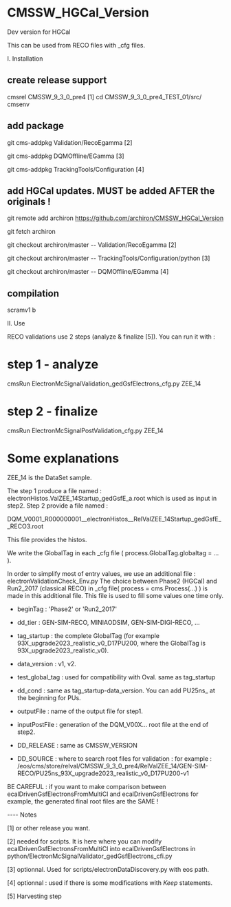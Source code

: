 # CMSSW_HGCal_Version
Dev version for HGCal

This can be used from RECO files with _cfg files.

I. Installation
## create release support
cmsrel CMSSW_9_3_0_pre4 [1]
cd CMSSW_9_3_0_pre4_TEST_01/src/
cmsenv

## add package
git cms-addpkg Validation/RecoEgamma [2]

git cms-addpkg DQMOffline/EGamma [3]

git cms-addpkg TrackingTools/Configuration [4]

## add HGCal updates. MUST be added AFTER the originals !
git remote add archiron https://github.com/archiron/CMSSW_HGCal_Version

git fetch archiron

git checkout archiron/master  -- Validation/RecoEgamma [2]

git checkout archiron/master  -- TrackingTools/Configuration/python [3]

git checkout archiron/master  -- DQMOffline/EGamma [4]

## compilation
scramv1 b

II. Use

RECO validations use 2 steps (analyze & finalize [5]). You can run it with :
# step 1 - analyze

cmsRun ElectronMcSignalValidation_gedGsfElectrons_cfg.py ZEE_14

# step 2 - finalize

cmsRun ElectronMcSignalPostValidation_cfg.py ZEE_14

# Some explanations
ZEE_14 is the DataSet sample.

The step 1 produce a file named : electronHistos.ValZEE_14Startup_gedGsfE_a.root
which is used as input in step2. Step 2 provide a file named :

DQM_V0001_R000000001__electronHistos__RelValZEE_14Startup_gedGsfE__RECO3.root

This file provides the histos.

We write the GlobalTag in each _cfg file ( process.GlobalTag.globaltag = ... ).

In order to simplify most of entry values, we use an additional file : electronValidationCheck_Env.py
The choice between Phase2 (HGCal) and Run2_2017 (classical RECO) in _cfg file( process = cms.Process(...) ) is made in this additional file.
This file is used to fill some values one time only.
- beginTag : 'Phase2' or 'Run2_2017'
- dd_tier : GEN-SIM-RECO, MINIAODSIM, GEN-SIM-DIGI-RECO, ...
- tag_startup : the complete GlobalTag (for example 93X_upgrade2023_realistic_v0_D17PU200, where the GlobalTag is 93X_upgrade2023_realistic_v0).
- data_version : v1, v2.
- test_global_tag : used for compatibility with Oval. same as tag_startup
- dd_cond : same as tag_startup-data_version. You can add PU25ns_ at the beginning for PUs.

- outputFile : name of the output file for step1. 
- inputPostFile : generation of the DQM_V00X... root file at the end of step2.
- DD_RELEASE : same as CMSSW_VERSION
- DD_SOURCE : where to search root files for validation : for example : 
/eos/cms/store/relval/CMSSW_9_3_0_pre4/RelValZEE_14/GEN-SIM-RECO/PU25ns_93X_upgrade2023_realistic_v0_D17PU200-v1

BE CAREFUL : if you want to make comparison between ecalDrivenGsfElectronsFromMultiCl and ecalDrivenGsfElectrons for example,
the generated final root files are the SAME !

---- Notes

[1] or other release you want. 

[2] needed for scripts. It is here where you can modify ecalDrivenGsfElectronsFromMultiCl into ecalDrivenGsfElectrons in python/ElectronMcSignalValidator_gedGsfElectrons_cfi.py 

[3] optionnal. Used for scripts/electronDataDiscovery.py with eos path. 

[4] optionnal : used if there is some modifications with _Keep_ statements. 

[5] Harvesting step
